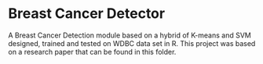 # Breast Cancer Detector
A Breast Cancer Detection module based on a hybrid of K-means and SVM designed,
trained and tested on WDBC data set in R. This project was based on a research paper that can be found in this folder.
